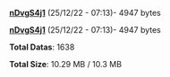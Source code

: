 [**nDvgS4j1**](/data/nDvgS4j1.txt) (25/12/22 - 07:13)- 4947 bytes

[**nDvgS4j1**](/data/nDvgS4j1.txt) (25/12/22 - 07:13)- 4947 bytes

**Total Datas**: 1638

**Total Size**: 10.29 MB / 10.3 MB